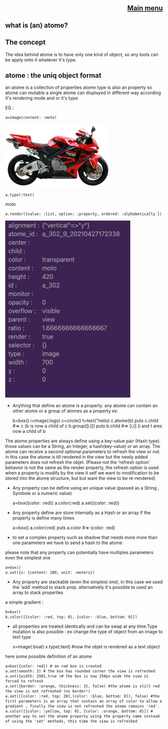 <div align="right">

[Main menu](./atome.md)
-
</div>

what is (an) atome?
-

The concept
-

The idea behind atome is to have only one kind of object, so any tools can be apply onto it whatever it's type.

atome : the uniq object format
-

an atome is a collection of properties
atome type is also an property so atome can mutable
a single atome can displayed in different way according it's rendering mode and or it's type. 

EG : 

    a=image(content: :moto)



<img src="https://github.com/atomecorp/atome/raw/development/www/public/medias/images/moto.png" width="333" />

    a.type(:text)
moto

    a.render({value: :list, option: :property, ordered: :alphabetically })
<img src="https://github.com/atomecorp/atome/raw/development/documentation/images/list.png" width="400px" />



- Anything that define an atome is a property.
  any atome can contain an other atome or a group of atomes as a property ex:

  b=box()
  i=image(:logo)
  c=circle()
  t=text("hello)
  c.atome(b)
  puts c.child #=> c (b is now a child of c
  b.group([i,t])
  puts b.child #=> [i,t] (i and t ares now a child of b


The atome properties are always define using a key-value pair (Hash type). those values can be a String, an Integer, a hash(key-value) or an array.
The atome can receive a second optional parameters to refresh the view or not.
in this case the atome is till rendered in the view but the newly added parameters does not refresh the objet.
(Please not the 'refresh option' behavior is not the same as the render property, the refresh option is used when a property is modify by the view it self we want to modification to be stored into the atome structure, but but want the view to be re-rendered)

- Any property can be define using an unique value (passed as a String , Symbole or a numeric  value)


    a=box({color: :red})
    a.color(:red)
    a.set({color: :red})

- Any property define are store internally as a Hash or an array if the property is define many times


    a=box()
    a.color(:red)
    puts a.color #=> {color: :red}

- to set a complex property such as shadow that needs more more than one parameters we have to send a hash to the atome

please note that any property can potentially have multiples parameters even the simplest one

    a=box()
    a.set({x: {content: 200, unit: :meters}) 

- Any property are stackable (even the simplest one), in this case we used the 'add' method to stack prop. alternatively it's possible to used an array to stack properties

a simple gradient :

    b=box()
    b.color([{color: :red, top: 0}, {color: :blue, bottom: 0}])


- all properties are treated identically and can be swap at any time.Type mutation is also possible : ex change the type of object from an image to text type

  x=image(:boat)
  x.type(:text) #now the objet is rendered as a text object


here some possible definition of an atome

    a=box({color: red}) # an red box is created
    a.set(smooth: 3) # the box has rounded corner the view is refreshed
    a.set({width: 250},true )# the box is now 250px wide the view is forced to refresh
    a.set({border: :orange, thickness: 3}, false) #the atome is still red the view is not refreshed (no border!)
    a.set([[color: :red, top: 20],[color: :blue, bottom: 0]], false) #the first parameters is an array that contain an array of color to allow a gradient , finally the view is not refreshed the atome remains 'red'.
    a.color([{color: :yellow, top: 0}, {color: :orange, bottom: 0}]) # another way to set the atome property using the property name instead of using the 'set' methods, this time the view is refreshed
    
